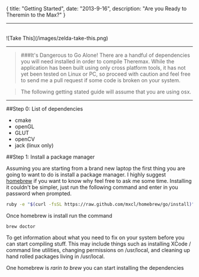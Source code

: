 {
  title: "Getting Started",
  date:  "2013-9-16",
  description: "Are you Ready to Theremin to the Max?"
}

---

<br>
![Take This](/images/zelda-take-this.png)
<br>

---

>###It's Dangerous to Go Alone!
>There are a handful of dependencies you will need installed in order to compile Theremax.  While the application has been built using only cross platform tools, it has not yet been tested on Linux or PC, so proceed with caution and feel free to send me a pull request if some code is broken on your system.  

>The following getting stated guide will assume that you are using osx.

---

##Step 0: List of dependencies
* cmake
* openGL
* GLUT
* openCV
* jack (linux only)

##Step 1: Install a package manager

Assuming you are starting from a brand new laptop the first thing you are going to want to do is install a package manager.  I highly suggest [homebrew](http://brew.sh) if you want to know why feel free to ask me some time.  Installing it couldn't be simpler, just run the following command and enter in you password when prompted.

```bash
ruby -e "$(curl -fsSL https://raw.github.com/mxcl/homebrew/go/install)"
```

Once homebrew is install run the command
```
brew doctor
```
To get information about what you need to fix on your system before you can start compiling stuff.  This may include things such as installing XCode / command line utilities, changing permissions on /usr/local, and cleaning up hand rolled packages living in /usr/local.

One homebrew is *rarin to brew* you can start installing the dependencies